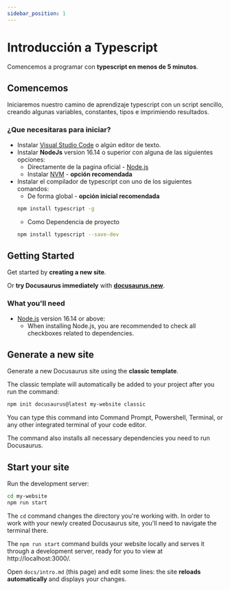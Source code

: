 ```yaml
---
sidebar_position: 1
---
```


# Introducción a Typescript

Comencemos a programar con **typescript en menos de 5 minutos**.

## Comencemos

Iniciaremos nuestro camino de aprendizaje typescript con un script sencillo, creando algunas variables, constantes, tipos e imprimiendo resultados.

### ¿Que necesitaras para iniciar?

- Instalar [Visual Studio Code](https://code.visualstudio.com/download) o algún editor de texto.
- Instalar **NodeJs** version 16.14 o superior con alguna de las siguientes opciones:
  - Directamente de la pagina oficial - [Node.js](https://nodejs.org/en/download/)
  - Instalar [NVM](https://www.freecodecamp.org/news/node-version-manager-nvm-install-guide/) - **opción recomendada**
- Instalar el compilador de typescript con uno de los siguientes comandos:
  - De forma global - **opción inicial recomendada**
  ```bash
  npm install typescript -g
  ```
  - Como Dependencia de proyecto
  ```bash
  npm install typescript --save-dev
  ```

## Getting Started

Get started by **creating a new site**.

Or **try Docusaurus immediately** with **[docusaurus.new](https://docusaurus.new)**.

### What you'll need

- [Node.js](https://nodejs.org/en/download/) version 16.14 or above:
  - When installing Node.js, you are recommended to check all checkboxes related to dependencies.

## Generate a new site

Generate a new Docusaurus site using the **classic template**.

The classic template will automatically be added to your project after you run the command:

```bash
npm init docusaurus@latest my-website classic
```

You can type this command into Command Prompt, Powershell, Terminal, or any other integrated terminal of your code editor.

The command also installs all necessary dependencies you need to run Docusaurus.

## Start your site

Run the development server:

```bash
cd my-website
npm run start
```

The `cd` command changes the directory you're working with. In order to work with your newly created Docusaurus site, you'll need to navigate the terminal there.

The `npm run start` command builds your website locally and serves it through a development server, ready for you to view at http://localhost:3000/.

Open `docs/intro.md` (this page) and edit some lines: the site **reloads automatically** and displays your changes.
